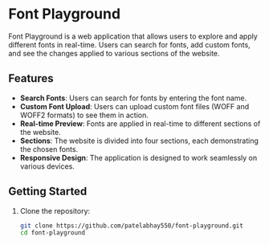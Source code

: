 # Font Playground

Font Playground is a web application that allows users to explore and apply different fonts in real-time. Users can search for fonts, add custom fonts, and see the changes applied to various sections of the website.

## Features

- **Search Fonts**: Users can search for fonts by entering the font name.
- **Custom Font Upload**: Users can upload custom font files (WOFF and WOFF2 formats) to see them in action.
- **Real-time Preview**: Fonts are applied in real-time to different sections of the website.
- **Sections**: The website is divided into four sections, each demonstrating the chosen fonts.
- **Responsive Design**: The application is designed to work seamlessly on various devices.

## Getting Started

1. Clone the repository:

   ```bash
   git clone https://github.com/patelabhay550/font-playground.git
   cd font-playground
   ```
